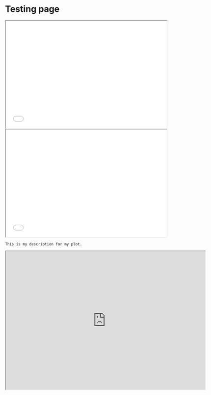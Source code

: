 # Testing page

<iframe src='Visualizations_Ethan/top_5.html' width=525 height=350 frameBorder=1></iframe>

<br>

<iframe src='Visualizations_Ethan/bottom_5.html' width=525 height=350 frameBorder=1></iframe>

```
This is my description for my plot.
```

<iframe src = 'https://10az.online.tableau.com/t/anyachandorkarportfolio/views/Deloitte_Geo_Analysis/Regional?:showAppBanner=false&:display_count=n&:showVizHome=n&:origin=viz_share_link&:showVizHome=no' width=650 height=450></iframe>

